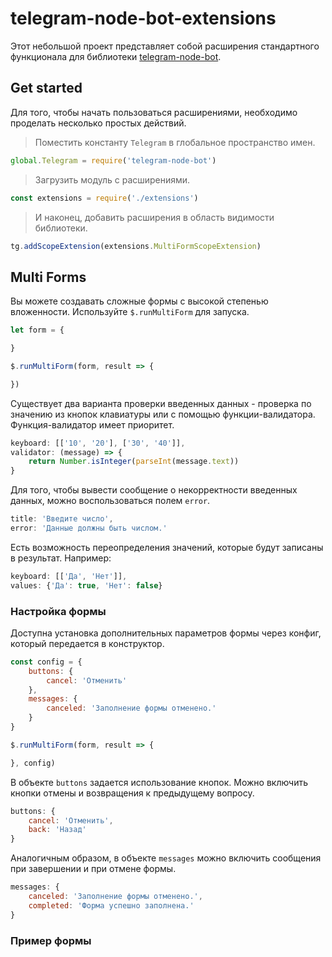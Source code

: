 # telegram-node-bot-extensions
Этот небольшой проект представляет собой расширения стандартного функционала для библиотеки [telegram-node-bot](https://github.com/Naltox/telegram-node-bot).

## Get started
Для того, чтобы начать пользоваться расширениями, необходимо проделать несколько простых действий.

> Поместить константу `Telegram` в глобальное пространство имен.
```js
global.Telegram = require('telegram-node-bot')
```
> Загрузить модуль с расширениями.
```js
const extensions = require('./extensions')
```
> И наконец, добавить расширения в область видимости библиотеки.
```js
tg.addScopeExtension(extensions.MultiFormScopeExtension)
```

## Multi Forms
Вы можете создавать сложные формы с высокой степенью вложенности. Используйте `$.runMultiForm` для запуска.
```js
let form = {

}

$.runMultiForm(form, result => {

})
```
Существует два варианта проверки введенных данных - проверка по значению из кнопок клавиатуры или с помощью функции-валидатора. Функция-валидатор имеет приоритет.
```js
keyboard: [['10', '20'], ['30', '40']],
validator: (message) => {
	return Number.isInteger(parseInt(message.text))
}
```
Для того, чтобы вывести сообщение о некорректности введенных данных, можно воспользоваться полем `error`.
```js
title: 'Введите число',
error: 'Данные должны быть числом.'
```
Есть возможность переопределения значений, которые будут записаны в результат. Например:
```js
keyboard: [['Да', 'Нет']],
values: {'Да': true, 'Нет': false}
```
### Настройка формы
Доступна установка дополнительных параметров формы через конфиг, который передается в конструктор.
```js
const config = {
	buttons: {
		cancel: 'Отменить'
	},
	messages: {
		canceled: 'Заполнение формы отменено.'
	}
}

$.runMultiForm(form, result => {

}, config)
```
В объекте `buttons` задается использование кнопок. Можно включить кнопки отмены и возвращения к предыдущему вопросу.
```js
buttons: {
	cancel: 'Отменить',
	back: 'Назад'
}
```
Аналогичным образом, в объекте `messages` можно включить сообщения при завершении и при отмене формы.
```js
messages: {
	canceled: 'Заполнение формы отменено.',
	completed: 'Форма успешно заполнена.'
}
```
### Пример формы
